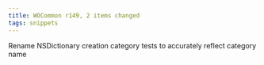 ```yaml
---
title: WOCommon r149, 2 items changed
tags: snippets
---
```


Rename NSDictionary creation category tests to accurately reflect category name
